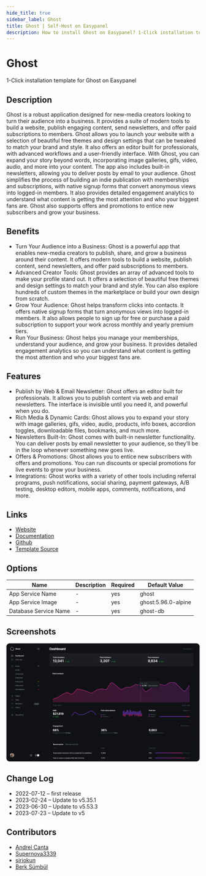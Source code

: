 ```yaml
---
hide_title: true
sidebar_label: Ghost
title: Ghost | Self-Host on Easypanel
description: How to install Ghost on Easypanel? 1-Click installation template for Ghost on Easypanel
---
```


<!-- generated -->

# Ghost

1-Click installation template for Ghost on Easypanel

## Description

Ghost is a robust application designed for new-media creators looking to turn their audience into a business. It provides a suite of modern tools to build a website, publish engaging content, send newsletters, and offer paid subscriptions to members. Ghost allows you to launch your website with a selection of beautiful free themes and design settings that can be tweaked to match your brand and style. It also offers an editor built for professionals, with advanced workflows and a user-friendly interface. With Ghost, you can expand your story beyond words, incorporating image galleries, gifs, video, audio, and more into your content. The app also includes built-in newsletters, allowing you to deliver posts by email to your audience. Ghost simplifies the process of building an indie publication with memberships and subscriptions, with native signup forms that convert anonymous views into logged-in members. It also provides detailed engagement analytics to understand what content is getting the most attention and who your biggest fans are. Ghost also supports offers and promotions to entice new subscribers and grow your business.

## Benefits

- Turn Your Audience into a Business: Ghost is a powerful app that enables new-media creators to publish, share, and grow a business around their content. It offers modern tools to build a website, publish content, send newsletters, and offer paid subscriptions to members.
- Advanced Creator Tools: Ghost provides an array of advanced tools to make your profile stand out. It offers a selection of beautiful free themes and design settings to match your brand and style. You can also explore hundreds of custom themes in the marketplace or build your own design from scratch.
- Grow Your Audience: Ghost helps transform clicks into contacts. It offers native signup forms that turn anonymous views into logged-in members. It also allows people to sign up for free or purchase a paid subscription to support your work across monthly and yearly premium tiers.
- Run Your Business: Ghost helps you manage your memberships, understand your audience, and grow your business. It provides detailed engagement analytics so you can understand what content is getting the most attention and who your biggest fans are.

## Features

- Publish by Web & Email Newsletter: Ghost offers an editor built for professionals. It allows you to publish content via web and email newsletters. The interface is invisible until you need it, and powerful when you do.
- Rich Media & Dynamic Cards: Ghost allows you to expand your story with image galleries, gifs, video, audio, products, info boxes, accordion toggles, downloadable files, bookmarks, and much more.
- Newsletters Built-In: Ghost comes with built-in newsletter functionality. You can deliver posts by email newsletter to your audience, so they’ll be in the loop whenever something new goes live.
- Offers & Promotions: Ghost allows you to entice new subscribers with offers and promotions. You can run discounts or special promotions for live events to grow your business.
- Integrations: Ghost works with a variety of other tools including referral programs, push notifications, social sharing, payment gateways, A/B testing, desktop editors, mobile apps, comments, notifications, and more.

## Links

- [Website](https://ghost.org/)
- [Documentation](https://ghost.org/resources/)
- [Github](https://github.com/docker-library/ghost)
- [Template Source](https://github.com/easypanel-io/templates/tree/main/templates/ghost)

## Options

Name | Description | Required | Default Value
-|-|-|-
App Service Name | - | yes | ghost
App Service Image | - | yes | ghost:5.96.0-alpine
Database Service Name | - | yes | ghost-db

## Screenshots

![Ghost Screenshot](./assets/screenshot.png)

## Change Log

- 2022-07-12 – first release
- 2023-02-24 – Update to v5.35.1
- 2023-06-30 – Update to v5.53.3
- 2023-07-23 – Update to v5

## Contributors

- [Andrei Canta](https://github.com/deiucanta)
- [Supernova3339](https://github.com/supernova3339)
- [siriokun](https://github.com/siriokun)
- [Berk Sümbül](https://berksmbl.com)
